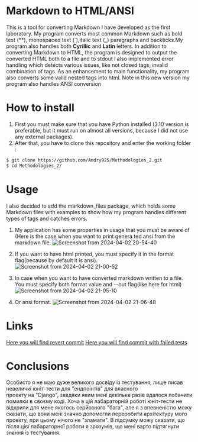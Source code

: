 # Markdown to HTML/ANSI

This is a tool for converting Markdown I have developed as the first laboratory. My program converts most common 
Markdown such as  bold text (**), monospaced text (`),italic text (_) paragraphs and backticks.My program also handles both
**Cyrillic** and **Latin** letters.
In addition to converting Markdown to HTML, 
the program is designed to output the converted HTML both to a file and to stdout
I also implemented error handling which detects various issues, like not closed tags, invalid combination of tags. 
As an enhancement to main functionality, my program also converts some valid nested tags into html.
Note in this new version my program also handles ANSI conversion

# How to install

1. First you must make sure that you have Python installed
(3.10 version is preferable, but it must run on almost all versions, because I did not use any external packages).
2. After that, you have to clone this repository and enter the working folder :
```bash
$ git clone https://github.com/Andry925/Methodologies_2.git
$ cd Methodologies_2/
```


# Usage 
I also decided to add the markdown_files package, which holds some Markdown files with examples to show how my program 
handles different types of tags and catches errors.

1. My application has some properties in usage that you must be aware of (Here is the case when you want to print genera
ted ansi from the markdown file.
![Screenshot from 2024-04-02 20-54-40](https://github.com/Andry925/Methodologies_2/assets/114020399/7b583ada-40e7-414e-8529-e81bf2f7b64f)


2. If you want to have html printed, you must specify it in the format flag(because by default it is ansi).
![Screenshot from 2024-04-02 21-00-52](https://github.com/Andry925/Methodologies_2/assets/114020399/cb8a5338-19c9-4e47-9b06-1c1031883943)

3. In case when you want to have converted markdown written to a file. You must specify both format value
   and --out flag(like here for html)
![Screenshot from 2024-04-02 21-05-10](https://github.com/Andry925/Methodologies_2/assets/114020399/c6ca0b45-301c-4f23-8ea4-08095be2d5b7)


4. Or ansi format.
![Screenshot from 2024-04-02 21-06-48](https://github.com/Andry925/Methodologies_2/assets/114020399/1e303cf1-8a4b-48ef-af92-4f8ea99c1c3a)
   

   

# Links

[Here you will find revert commit](https://github.com/Andry925/Methodologies1/commit/3b6a3e5ba5f09c37cfcc954f8a60d81ae7183de3)
[Here you will find commit with failed tests](https://github.com/Andry925/Methodologies_2/commit/34288563ef6e3b0d1a4ebf5b6e91f8ecbefc445f)


# Conclusions
Особисто я не маю дуже великого досвіду із тестування, лише писав невеличкі юніт-тести для "ендпоінтів" для власного  
проекту на "Django", завдяки яким мені декілька разів вдалося побачити помилки в своєму коді. Хоча в цій лабараторній роботі
юніт-тести не відкрили для мене якогось серйозного "бага", але я з впевненістю можу сказати, що вони мені значно допомогли 
переробити архітектуру мого проекту, при цьому нічого не "зламати".
В підсумку можу сказати, що після цієї лабараторної роботи я зрозумів, що мені варто підтягнути знання із 
тестування.